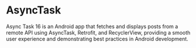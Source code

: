 # AsyncTask
Async Task 16 is an Android app that fetches and displays posts from a remote API using AsyncTask, Retrofit, and RecyclerView, providing a smooth user experience and demonstrating best practices in Android development.
